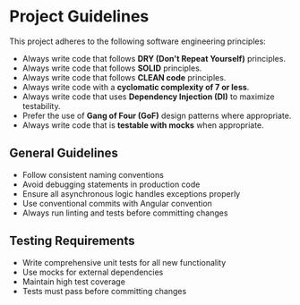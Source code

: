 # Project Guidelines

This project adheres to the following software engineering principles:

- Always write code that follows **DRY (Don't Repeat Yourself)** principles.
- Always write code that follows **SOLID** principles.
- Always write code that follows **CLEAN code** principles.
- Always write code with a **cyclomatic complexity of 7 or less**.
- Always write code that uses **Dependency Injection (DI)** to maximize testability.
- Prefer the use of **Gang of Four (GoF)** design patterns where appropriate.
- Always write code that is **testable with mocks** when appropriate.

## General Guidelines

- Follow consistent naming conventions
- Avoid debugging statements in production code
- Ensure all asynchronous logic handles exceptions properly
- Use conventional commits with Angular convention
- Always run linting and tests before committing changes

## Testing Requirements

- Write comprehensive unit tests for all new functionality
- Use mocks for external dependencies
- Maintain high test coverage
- Tests must pass before committing changes
